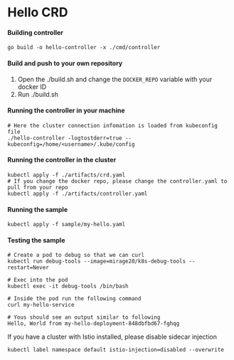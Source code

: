 # Hello CRD



#### Building controller

    go build -o hello-controller -x ./cmd/controller

#### Build and push to your own repository

1. Open the ./build.sh and change the `DOCKER_REPO` variable with your docker ID
2. Run ./build.sh

#### Running the controller in your machine

    # Here the cluster connection infomation is loaded from kubeconfig file
    ./hello-controller -logtostderr=true --kubeconfig=/home/<username>/.kube/config

#### Running the controller in the cluster

    kubectl apply -f ./artifacts/crd.yaml
    # If you change the docker repo, please change the controller.yaml to pull from your repo
    kubectl apply -f ./artifacts/controller.yaml


#### Running the sample

    kubectl apply -f sample/my-hello.yaml
    
#### Testing the sample

    # Create a pod to debug so that we can curl
    kubectl run debug-tools --image=mirage20/k8s-debug-tools --restart=Never
    
    # Exec into the pod
    kubectl exec -it debug-tools /bin/bash
    
    # Inside the pod run the following command
    curl my-hello-service
    
    # Yous should see an output similar to following
    Hello, World from my-hello-deployment-848dbfbd67-fghqg



If you have a cluster with Istio installed, please disable sidecar injection

    kubectl label namespace default istio-injection=disabled --overwrite

